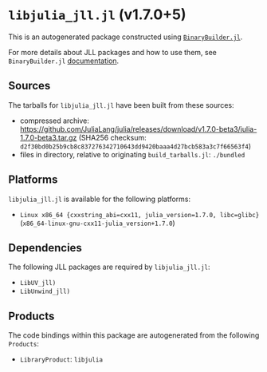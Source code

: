 # `libjulia_jll.jl` (v1.7.0+5)

This is an autogenerated package constructed using [`BinaryBuilder.jl`](https://github.com/JuliaPackaging/BinaryBuilder.jl).

For more details about JLL packages and how to use them, see `BinaryBuilder.jl` [documentation](https://juliapackaging.github.io/BinaryBuilder.jl/dev/jll/).

## Sources

The tarballs for `libjulia_jll.jl` have been built from these sources:

* compressed archive: https://github.com/JuliaLang/julia/releases/download/v1.7.0-beta3/julia-1.7.0-beta3.tar.gz (SHA256 checksum: `d2f30bd0b25b9cb8c837276342710643dd9420baaa4d27bcb583a3c7f66563f4`)
* files in directory, relative to originating `build_tarballs.jl`: `./bundled`

## Platforms

`libjulia_jll.jl` is available for the following platforms:

* `Linux x86_64 {cxxstring_abi=cxx11, julia_version=1.7.0, libc=glibc}` (`x86_64-linux-gnu-cxx11-julia_version+1.7.0`)

## Dependencies

The following JLL packages are required by `libjulia_jll.jl`:

* `LibUV_jll)`
* `LibUnwind_jll)`

## Products

The code bindings within this package are autogenerated from the following `Products`:

* `LibraryProduct`: `libjulia`
